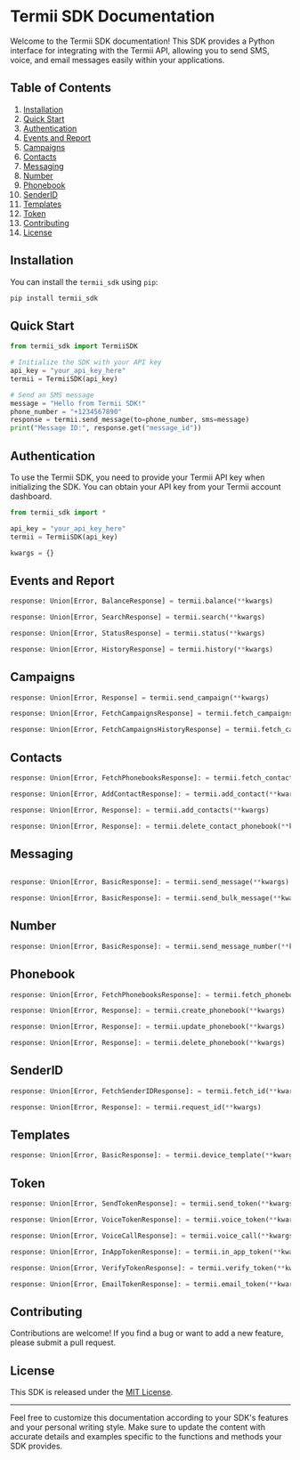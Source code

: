 # Termii SDK Documentation

Welcome to the Termii SDK documentation! This SDK provides a Python interface for integrating with the Termii API, allowing you to send SMS, voice, and email messages easily within your applications.

## Table of Contents

1. [Installation](#Installation)
2. [Quick Start](#Quick-Start)
3. [Authentication](#authentication)
4. [Events and Report](#Events-and-Report)
5. [Campaigns](#Campaigns)
6. [Contacts](#Contacts)
7. [Messaging](#Messaging)
8. [Number](#Number)
9. [Phonebook](#Phonebook)
10. [SenderID](#SenderID)
11. [Templates](#Templates)
12. [Token](#Token)
13. [Contributing](#Contributing)
14. [License](#License)

## Installation

You can install the `termii_sdk` using `pip`:

```bash
pip install termii_sdk
```

## Quick Start

```python
from termii_sdk import TermiiSDK

# Initialize the SDK with your API key
api_key = "your_api_key_here"
termii = TermiiSDK(api_key)

# Send an SMS message
message = "Hello from Termii SDK!"
phone_number = "+1234567890"
response = termii.send_message(to=phone_number, sms=message)
print("Message ID:", response.get("message_id"))
```

## Authentication

To use the Termii SDK, you need to provide your Termii API key when initializing the SDK. You can obtain your API key from your Termii account dashboard.

```python
from termii_sdk import *

api_key = "your_api_key_here"
termii = TermiiSDK(api_key)

kwargs = {}
```

## Events and Report

```python
response: Union[Error, BalanceResponse] = termii.balance(**kwargs)

response: Union[Error, SearchResponse] = termii.search(**kwargs)

response: Union[Error, StatusResponse] = termii.status(**kwargs)

response: Union[Error, HistoryResponse] = termii.history(**kwargs)

```

## Campaigns
```python
response: Union[Error, Response] = termii.send_campaign(**kwargs)

response: Union[Error, FetchCampaignsResponse] = termii.fetch_campaigns(**kwargs)

response: Union[Error, FetchCampaignsHistoryResponse] = termii.fetch_campaign_history(**kwargs)

```

## Contacts
```python
response: Union[Error, FetchPhonebooksResponse]: = termii.fetch_contacts(**kwargs)

response: Union[Error, AddContactResponse]: = termii.add_contact(**kwargs)

response: Union[Error, Response]: = termii.add_contacts(**kwargs)

response: Union[Error, Response]: = termii.delete_contact_phonebook(**kwargs)
```

## Messaging
```python

response: Union[Error, BasicResponse]: = termii.send_message(**kwargs)

response: Union[Error, BasicResponse]: = termii.send_bulk_message(**kwargs)
```

## Number
```python
response: Union[Error, BasicResponse]: = termii.send_message_number(**kwargs)
```

## Phonebook
```python
response: Union[Error, FetchPhonebooksResponse]: = termii.fetch_phonebooks(**kwargs)

response: Union[Error, Response]: = termii.create_phonebook(**kwargs)

response: Union[Error, Response]: = termii.update_phonebook(**kwargs)

response: Union[Error, Response]: = termii.delete_phonebook(**kwargs)
```

## SenderID
```python
response: Union[Error, FetchSenderIDResponse]: = termii.fetch_id(**kwargs)

response: Union[Error, Response]: = termii.request_id(**kwargs)
```

## Templates
```python
response: Union[Error, BasicResponse]: = termii.device_template(**kwargs)
```

## Token
```python
response: Union[Error, SendTokenResponse]: = termii.send_token(**kwargs)

response: Union[Error, VoiceTokenResponse]: = termii.voice_token(**kwargs)

response: Union[Error, VoiceCallResponse]: = termii.voice_call(**kwargs)

response: Union[Error, InAppTokenResponse]: = termii.in_app_token(**kwargs)

response: Union[Error, VerifyTokenResponse]: = termii.verify_token(**kwargs)

response: Union[Error, EmailTokenResponse]: = termii.email_token(**kwargs)
```

## Contributing

Contributions are welcome! If you find a bug or want to add a new feature, please submit a pull request.

## License

This SDK is released under the [MIT License](LICENSE).

---

Feel free to customize this documentation according to your SDK's features and your personal writing style. Make sure to update the content with accurate details and examples specific to the functions and methods your SDK provides.